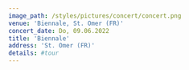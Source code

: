 ```yaml
---
image_path: /styles/pictures/concert/concert.png
venue: 'Biennale, St. Omer (FR)'
concert_date: Do, 09.06.2022
title: 'Biennale'
address: 'St. Omer (FR)'
details: #tour
---
```

